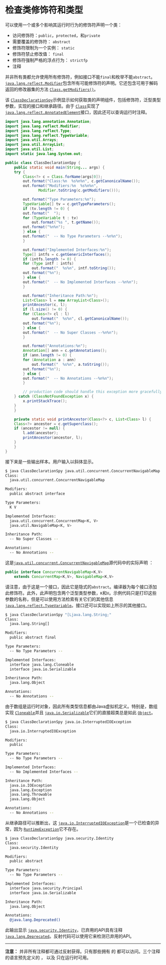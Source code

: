 # 检查类修饰符和类型

可以使用一个或多个影响其运行时行为的修饰符声明一个类：

- 访问修饰符：`public`，`protected`，和`private`
- 需要覆盖的修饰符： `abstract`
- 修饰符限制为一个实例： `static`
- 修饰符禁止修改值： `final`
- 修饰符强制严格的浮点行为： `strictfp`
- 注释

并非所有类都允许使用所有修饰符，例如接口不能`final`和枚举不能`abstract`。 [`java.lang.reflect.Modifier`](https://docs.oracle.com/javase/8/docs/api/java/lang/reflect/Modifier.html)包含所有可能修饰符的声明。它还包含可用于解码返回的修改器集的方法 [`Class.getModifiers()`](https://docs.oracle.com/javase/8/docs/api/java/lang/Class.html#getModifiers--)。

该 [`ClassDeclarationSpy`](example/ClassDeclarationSpy.java)示例显示如何获取类的声明组件，包括修饰符，泛型类型参数，实现的接口和继承路径。由于 [`Class`](https://docs.oracle.com/javase/8/docs/api/java/lang/Class.html)实现了 [`java.lang.reflect.AnnotatedElement`](https://docs.oracle.com/javase/8/docs/api/java/lang/reflect/AnnotatedElement.html)接口，因此还可以查询运行时注释。

```java
import java.lang.annotation.Annotation;
import java.lang.reflect.Modifier;
import java.lang.reflect.Type;
import java.lang.reflect.TypeVariable;
import java.util.Arrays;
import java.util.ArrayList;
import java.util.List;
import static java.lang.System.out;

public class ClassDeclarationSpy {
    public static void main(String... args) {
	try {
	    Class<?> c = Class.forName(args[0]);
	    out.format("Class:%n  %s%n%n", c.getCanonicalName());
	    out.format("Modifiers:%n  %s%n%n",
		       Modifier.toString(c.getModifiers()));

	    out.format("Type Parameters:%n");
	    TypeVariable[] tv = c.getTypeParameters();
	    if (tv.length != 0) {
		out.format("  ");
		for (TypeVariable t : tv)
		    out.format("%s ", t.getName());
		out.format("%n%n");
	    } else {
		out.format("  -- No Type Parameters --%n%n");
	    }

	    out.format("Implemented Interfaces:%n");
	    Type[] intfs = c.getGenericInterfaces();
	    if (intfs.length != 0) {
		for (Type intf : intfs)
		    out.format("  %s%n", intf.toString());
		out.format("%n");
	    } else {
		out.format("  -- No Implemented Interfaces --%n%n");
	    }

	    out.format("Inheritance Path:%n");
	    List<Class> l = new ArrayList<Class>();
	    printAncestor(c, l);
	    if (l.size() != 0) {
		for (Class<?> cl : l)
		    out.format("  %s%n", cl.getCanonicalName());
		out.format("%n");
	    } else {
		out.format("  -- No Super Classes --%n%n");
	    }

	    out.format("Annotations:%n");
	    Annotation[] ann = c.getAnnotations();
	    if (ann.length != 0) {
		for (Annotation a : ann)
		    out.format("  %s%n", a.toString());
		out.format("%n");
	    } else {
		out.format("  -- No Annotations --%n%n");
	    }

        // production code should handle this exception more gracefully
	} catch (ClassNotFoundException x) {
	    x.printStackTrace();
	}
    }

    private static void printAncestor(Class<?> c, List<Class> l) {
	Class<?> ancestor = c.getSuperclass();
 	if (ancestor != null) {
	    l.add(ancestor);
	    printAncestor(ancestor, l);
 	}
    }
}
```

接下来是一些输出样本。用户输入以斜体显示。

```bash
$ java ClassDeclarationSpy java.util.concurrent.ConcurrentNavigableMap
Class:
  java.util.concurrent.ConcurrentNavigableMap

Modifiers:
  public abstract interface

Type Parameters:
  K V

Implemented Interfaces:
  java.util.concurrent.ConcurrentMap<K, V>
  java.util.NavigableMap<K, V>

Inheritance Path:
  -- No Super Classes --

Annotations:
  -- No Annotations --
```

这是[`java.util.concurrent.ConcurrentNavigableMap`](https://docs.oracle.com/javase/8/docs/api/java/util/concurrent/ConcurrentNavigableMap.html)源代码中的实际声明 ：

```java
public interface ConcurrentNavigableMap<K,V>
    extends ConcurrentMap<K,V>, NavigableMap<K,V>
```

请注意，由于这是一个接口，因此它是隐式的`abstract`。编译器为每个接口添加此修饰符。此外，此声明包含两个泛型类型参数，`K`和`V`。示例代码只是打印这些参数的名称，但是可以使用方法检索有关它们的其他信息[`java.lang.reflect.TypeVariable`](https://docs.oracle.com/javase/8/docs/api/java/lang/reflect/TypeVariable.html)。接口还可以实现如上所示的其他接口。

```bash
$ java ClassDeclarationSpy "[Ljava.lang.String;"
Class:
  java.lang.String[]

Modifiers:
  public abstract final

Type Parameters:
  -- No Type Parameters --

Implemented Interfaces:
  interface java.lang.Cloneable
  interface java.io.Serializable

Inheritance Path:
  java.lang.Object

Annotations:
  -- No Annotations --
```

由于数组是运行时对象，因此所有类型信息都由Java虚拟机定义。特别是，数组实现 [`Cloneable`](https://docs.oracle.com/javase/8/docs/api/java/lang/Cloneable.html)并且 [`java.io.Serializable`](https://docs.oracle.com/javase/8/docs/api/java/io/Serializable.html)它们的直接超类总是如此 [`Object`](https://docs.oracle.com/javase/8/docs/api/java/lang/Object.html)。

```bash
$ java ClassDeclarationSpy java.io.InterruptedIOException
Class:
  java.io.InterruptedIOException

Modifiers:
  public

Type Parameters:
  -- No Type Parameters --

Implemented Interfaces:
  -- No Implemented Interfaces --

Inheritance Path:
  java.io.IOException
  java.lang.Exception
  java.lang.Throwable
  java.lang.Object

Annotations:
  -- No Annotations --
```

从继承路径可以推断出，这 [`java.io.InterruptedIOException`](https://docs.oracle.com/javase/8/docs/api/java/io/InterruptedIOException.html)是一个已检查的异常，因为 [`RuntimeException`](https://docs.oracle.com/javase/8/docs/api/java/lang/RuntimeException.html)它不存在。

```bash
$ java ClassDeclarationSpy java.security.Identity
Class:
  java.security.Identity

Modifiers:
  public abstract

Type Parameters:
  -- No Type Parameters --

Implemented Interfaces:
  interface java.security.Principal
  interface java.io.Serializable

Inheritance Path:
  java.lang.Object

Annotations:
  @java.lang.Deprecated()
```

此输出显示 [`java.security.Identity`](https://docs.oracle.com/javase/8/docs/api/java/security/Identity.html)，已弃用的API具有注释 [`java.lang.Deprecated`](https://docs.oracle.com/javase/8/docs/api/java/lang/Deprecated.html)。反射代码可以使用它来检测已弃用的API。

------

**注意：**  并非所有注释都可通过反射获得。只有那些拥有 的 都可以访问。三个注释的语言预先定义的 ， 以及 只在运行时可用。